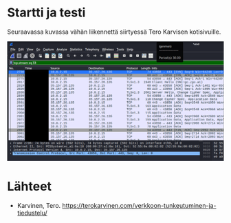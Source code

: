 # Startti ja testi

Seuraavassa kuvassa vähän liikennettä siirtyessä Tero Karvisen kotisivuille.

![cap](src/cap.png)

# Lähteet
- Karvinen, Tero. https://terokarvinen.com/verkkoon-tunkeutuminen-ja-tiedustelu/